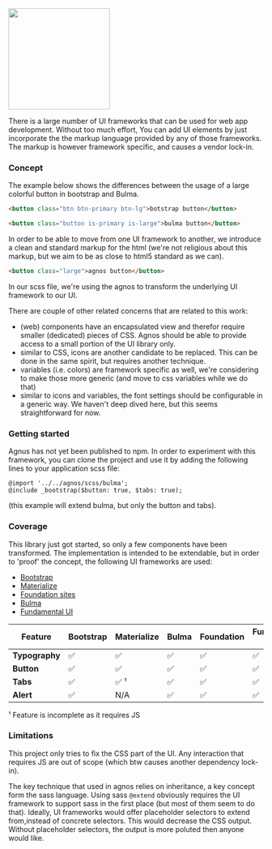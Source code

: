 <img src="https://github.com/tobi-or-not-tobi/agnos/blob/master/agnos.svg" width="200">

There is a large number of UI frameworks that can be used for web app development. Without too much effort, You can add UI elements by just incorporate the the markup language provided by any of those frameworks. The markup is however framework specific, and causes a vendor lock-in.

### Concept

The example below shows the differences between the usage of a large colorful button in bootstrap and Bulma.

```html
<button class="btn btn-primary btn-lg">botstrap button</button>
```

```html
<button class="button is-primary is-large">bulma button</button>
```

In order to be able to move from one UI framework to another, we introduce a clean and standard markup for the html (we're not religious about this markup, but we aim to be as close to html5 standard as we can).

```html
<button class="large">agnos button</button>
```

In our scss file, we're using the agnos to transform the underlying UI framework to our UI.

There are couple of other related concerns that are related to this work:

-   (web) components have an encapsulated view and therefor require smaller (dedicated) pieces of CSS. Agnos should be able to provide access to a small portion of the UI library only.
-   similar to CSS, icons are another candidate to be replaced. This can be done in the same spirit, but requires another technique.
-   variables (i.e. colors) are framework specific as well, we're considering to make those more generic (and move to css variables while we do that)
-   similar to icons and variables, the font settings should be configurable in a generic way. We haven't deep dived here, but this seems straightforward for now.

### Getting started

Agnus has not yet been published to npm. In order to experiment with this framework, you can clone the project and use it by adding the following lines to your application scss file:

```
@import '../../agnos/scss/bulma';
@include _bootstrap($button: true, $tabs: true);
```

(this example will extend bulma, but only the button and tabs).

### Coverage

This library just got started, so only a few components have been transformed. The implementation is intended to be extendable, but in order to 'proof' the concept, the following UI frameworks are used:

-   [Bootstrap](https://getbootstrap.com/)
-   [Materialize](https://materializecss.com/)
-   [Foundation sites](https://foundation.zurb.com/sites.html)
-   [Bulma](https://bulma.io)
-   [Fundamental UI](https://sap.github.io/fundamental/)

| Feature        | Bootstrap | Materialize | Bulma | Foundation | Fundamental UI |
| -------------- | --------- | ----------- | ----- | ---------- | -------------- |
| **Typography** | ✅        | ✅          | ✅    | ✅         | ✅             |
| **Button**     | ✅        | ✅          | ✅    | ✅         | ✅             |
| **Tabs**       | ✅        | ✅ &sup1;   | ✅    | ✅         | ✅             |
| **Alert**      | ✅        | N/A         | ✅    | ✅         | ✅             |

&sup1; Feature is incomplete as it requires JS

### Limitations

This project only tries to fix the CSS part of the UI. Any interaction that requires JS are out of scope (which btw causes another dependency lock-in).

The key technique that used in agnos relies on inheritance, a key concept form the sass language. Using sass `@extend` obviously requires the UI framework to support sass in the first place (but most of them seem to do that). Ideally, UI frameworks would offer placeholder selectors to extend from,instead of concrete selectors. This would decrease the CSS output. Without placeholder selectors, the output is more poluted then anyone would like.
